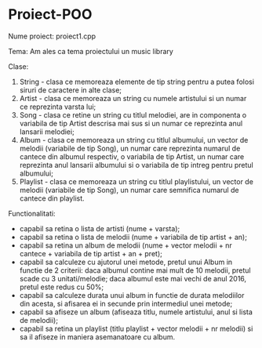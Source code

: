# Proiect-POO
Nume proiect: proiect1.cpp

Tema: Am ales ca tema proiectului un music library

Clase: 
  1. String - clasa ce memoreaza elemente de tip string pentru a putea folosi siruri de caractere in alte clase;
  2. Artist - clasa ce memoreaza un string cu numele artistului si un numar ce reprezinta varsta lui;
  3. Song - clasa ce retine un string cu titlul melodiei, are in componenta o variabila de tip Artist descrisa mai sus si un numar ce reprezinta anul lansarii melodiei;
  4. Album - clasa ce memoreaza un string cu titlul albumului, un vector de melodii (variabile de tip Song), un numar care reprezinta numarul de cantece din albumul respectiv, o variabila de tip Artist, un numar care reprezinta anul lansarii albumului si o variabila de tip intreg pentru pretul albumului;
  5. Playlist - clasa ce memoreaza un string cu titlul playlistului, un vector de melodii (variabile de tip Song), un numar care semnifica numarul de cantece din playlist.
  
Functionalitati:
- capabil sa retina o lista de artisti (nume + varsta);
- capabil sa retina o lista de melodii (nume + variabila de tip artist + an);
- capabil sa retina un album de melodii (nume + vector melodii + nr cantece + variabila de tip artist + an + pret);
- capabil sa calculeze cu ajutorul unei metode, pretul unui Album in functie de 2 criterii: daca albumul contine mai mult de 10 melodii, pretul scade cu 3 unitati/melodie; daca albumul este mai vechi de anul 2016, pretul este redus cu 50%;
- capabil sa calculeze durata unui album in functie de durata melodiilor din acesta, si afisarea ei in secunde prin intermediul unei metode;
- capabil sa afiseze un album (afiseaza titlu, numele artistului, anul si lista de melodii);
- capabil sa retina un playlist (titlu playlist + vector melodii + nr melodii) si sa il afiseze in maniera asemanatoare cu album.
                 
                 

